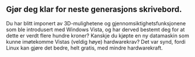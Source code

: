 <?php require("../../entete.php");?> <?php require("../../base.php");?> <?php require("../../fonctions.php");?>

<div id="corps">

<h2>Gjør deg klar for neste generasjons skrivebord.</h2>

<p>Du har blitt imponert av 3D-mulighetene og gjennomsiktighetsfunksjonene som ble introdusert med Windows Vista, og har derved bestemt deg for at dette er verdt flere hundre kroner? Kanskje du kjøpte en ny datamaskin som kunne imøtekomme Vistas (veldig høye) hardwarekrav? Det var synd, fordi Linux kan gjøre det bedre, helt gratis, med mindre hardwarekraft.</p>

<? all_video_ids_from_file ();?>

</div>
</body>
</html>
